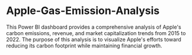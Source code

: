 # Apple-Gas-Emission-Analysis
This Power BI dashboard provides a comprehensive analysis of Apple's carbon emissions, revenue, and market capitalization trends from 2015 to 2022. The purpose of this analysis is to visualize Apple's efforts toward reducing its carbon footprint while maintaining financial growth.
